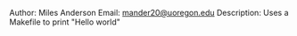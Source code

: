Author: Miles Anderson 
Email: mander20@uoregon.edu
Description: Uses a Makefile to print "Hello world"
